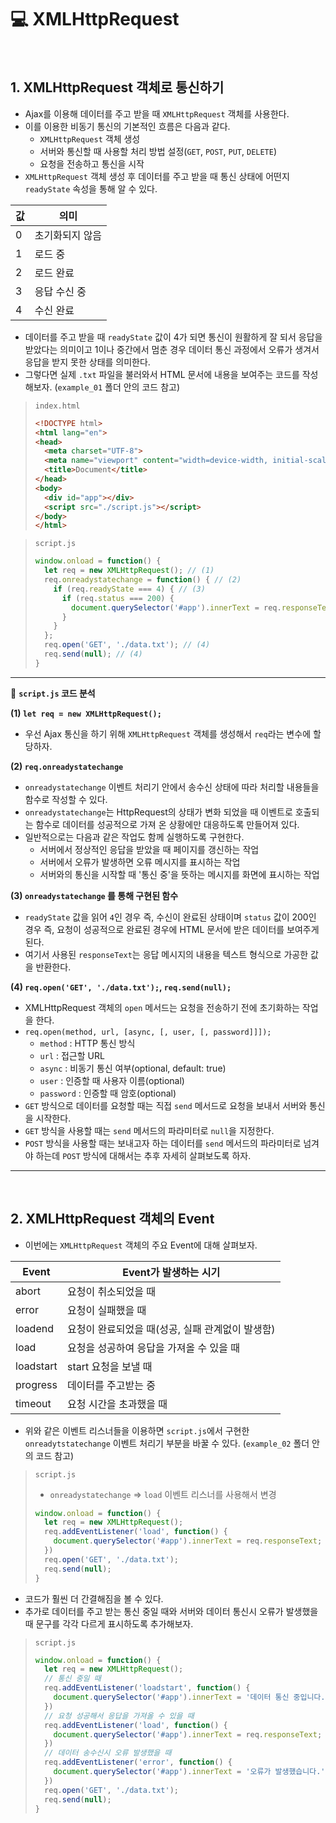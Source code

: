 # :computer: XMLHttpRequest

<br>

## 1. XMLHttpRequest 객체로 통신하기

- Ajax를 이용해 데이터를 주고 받을 때 `XMLHttpRequest` 객체를 사용한다.
- 이를 이용한 비동기 통신의 기본적인 흐름은 다음과 같다.
  - `XMLHttpRequest` 객체 생성
  - 서버와 통신할 때 사용할 처리 방법 설정(`GET`, `POST`, `PUT`, `DELETE`)
  - 요청을 전송하고 통신을 시작
- `XMLHttpRequest` 객체 생성 후 데이터를 주고 받을 때 통신 상태에 어떤지 `readyState` 속성을 통해 알 수 있다.

| 값   | 의미            |
| ---- | --------------- |
| 0    | 초기화되지 않음 |
| 1    | 로드 중         |
| 2    | 로드 완료       |
| 3    | 응답 수신 중    |
| 4    | 수신 완료       |

- 데이터를 주고 받을 때 `readyState` 값이 4가 되면 통신이 원활하게 잘 되서 응답을 받았다는 의미이고 1이나 중간에서 멈춘 경우 데이터 통신 과정에서 오류가 생겨서 응답을 받지 못한 상태를 의미한다.
- 그렇다면 실제 `.txt` 파일을 불러와서 HTML 문서에 내용을 보여주는 코드를 작성해보자. (`example_01` 폴더 안의 코드 참고)

> `index.html`
>
> ```html
> <!DOCTYPE html>
> <html lang="en">
> <head>
>   <meta charset="UTF-8">
>   <meta name="viewport" content="width=device-width, initial-scale=1.0">
>   <title>Document</title>
> </head>
> <body>
>   <div id="app"></div>
>   <script src="./script.js"></script>
> </body>
> </html>
> ```

> `script.js`
>
> ```javascript
> window.onload = function() {
>   let req = new XMLHttpRequest(); // (1)
>   req.onreadystatechange = function() { // (2)
>     if (req.readyState === 4) { // (3)
>       if (req.status === 200) {
>         document.querySelector('#app').innerText = req.responseText;
>       }
>     }
>   };
>   req.open('GET', './data.txt'); // (4)
>   req.send(null); // (4)
> }
> ```

---

:page_facing_up: <b>`script.js` 코드 분석</b>

<b>(1)  `let req = new XMLHttpRequest();`</b>

- 우선 Ajax 통신을 하기 위해 `XMLHttpRequest` 객체를 생성해서 `req`라는 변수에 할당하자.

<b>(2) `req.onreadystatechange`</b>

- `onreadystatechange` 이벤트 처리기 안에서 송수신 상태에 따라 처리할 내용들을 함수로 작성할 수 있다.
- `onreadystatechange`는 HttpRequest의 상태가 변화 되었을 때 이벤트로 호출되는 함수로 데이터를 성공적으로 가져 온 상황에만 대응하도록 만들어져 있다.
- 일반적으로는 다음과 같은 작업도 함께 실행하도록 구현한다.
  - 서버에서 정상적인 응답을 받았을 때 페이지를 갱신하는 작업
  - 서버에서 오류가 발생하면 오류 메시지를 표시하는 작업
  - 서버와의 통신을 시작할 때 '통신 중'을 뜻하는 메시지를 화면에 표시하는 작업

<b>(3) `onreadystatechange` 를 통해 구현된 함수</b>

- `readyState` 값을 읽어 `4`인 경우 즉, 수신이 완료된 상태이며 `status` 값이 200인 경우 즉, 요청이 성공적으로 완료된 경우에 HTML 문서에 받은 데이터를 보여주게 된다.
- 여기서 사용된 `responseText`는 응답 메시지의 내용을 텍스트 형식으로 가공한 값을 반환한다.

<b>(4) `req.open('GET', './data.txt');`, `req.send(null);`</b>

- XMLHttpRequest 객체의 `open` 메서드는 요청을 전송하기 전에 초기화하는 작업을 한다.
- `req.open(method, url, [async, [, user, [, password]]]);`
  - `method` : HTTP 통신 방식
  - `url` : 접근할 URL
  - `async` : 비동기 통신 여부(optional, default: true)
  - `user` : 인증할 때 사용자 이름(optional)
  - `password` : 인증할 때 암호(optional)
- `GET` 방식으로 데이터를 요청할 때는 직접 `send` 메서드로 요청을 보내서 서버와 통신을 시작한다.
- `GET` 방식을 사용할 때는 `send` 메서드의 파라미터로 `null`을 지정한다.
- `POST` 방식을 사용할 때는 보내고자 하는 데이터를 `send` 메서드의 파라미터로 넘겨야 하는데 `POST` 방식에 대해서는 추후 자세히 살펴보도록 하자.

---

<br>

## 2. XMLHttpRequest 객체의 Event

- 이번에는 `XMLHttpRequest` 객체의 주요 Event에 대해 살펴보자.

| Event     | Event가 발생하는 시기                            |
| --------- | ------------------------------------------------ |
| abort     | 요청이 취소되었을 때                             |
| error     | 요청이 실패했을 때                               |
| loadend   | 요청이 완료되었을 때(성공, 실패 관계없이 발생함) |
| load      | 요청을 성공하여 응답을 가져올 수 있을 때         |
| loadstart | start 요청을 보낼 때                             |
| progress  | 데이터를 주고받는 중                             |
| timeout   | 요청 시간을 초과했을 때                          |

- 위와 같은 이벤트 리스너들을 이용하면 `script.js`에서 구현한 `onreadytstatechange` 이벤트 처리기 부분을 바꿀 수 있다. (`example_02` 폴더 안의 코드 참고)

> `script.js`
>
> - `onreadystatechange` => `load` 이벤트 리스너를 사용해서 변경
>
> ```javascript
> window.onload = function() {
>   let req = new XMLHttpRequest();
>   req.addEventListener('load', function() {
>     document.querySelector('#app').innerText = req.responseText;
>   })
>   req.open('GET', './data.txt');
>   req.send(null);
> }
> ```

- 코드가 훨씬 더 간결해짐을 볼 수 있다.
- 추가로 데이터를 주고 받는 통신 중일 때와 서버와 데이터 통신시 오류가 발생했을 때 문구를 각각 다르게 표시하도록 추가해보자.

> `script.js`
>
> ```javascript
> window.onload = function() {
>   let req = new XMLHttpRequest();
>   // 통신 중일 때
>   req.addEventListener('loadstart', function() {
>     document.querySelector('#app').innerText = '데이터 통신 중입니다. 조금만 기다려주세요.';
>   })
>   // 요청 성공해서 응답을 가져올 수 있을 때
>   req.addEventListener('load', function() {
>     document.querySelector('#app').innerText = req.responseText;
>   })
>   // 데이터 송수신시 오류 발생했을 때
>   req.addEventListener('error', function() {
>     document.querySelector('#app').innerText = '오류가 발생했습니다.';
>   })
>   req.open('GET', './data.txt');
>   req.send(null);
> }
> ```

